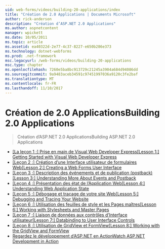 ```yaml
---
uid: web-forms/videos/building-20-applications/index
title: "Création de 2.0 Applications | Documents Microsoft"
author: rick-anderson
description: "Création d’ASP.NET 2.0 Applications"
ms.author: aspnetcontent
manager: wpickett
ms.date: 10/05/2011
ms.topic: article
ms.assetid: ea40322d-2e77-4c37-8227-e650b286e373
ms.technology: dotnet-webforms
ms.prod: .net-framework
msc.legacyurl: /web-forms/videos/building-20-applications
msc.type: chapter
ms.openlocfilehash: 7260e5ba8bc913729c21245a3904a684d94086dd
ms.sourcegitcommit: 9a9483aceb34591c97451997036a9120c3fe2baf
ms.translationtype: MT
ms.contentlocale: fr-FR
ms.lasthandoff: 11/10/2017
---
```

<a name="building-20-applications"></a><span data-ttu-id="a3d2c-103">Création de 2.0 Applications</span><span class="sxs-lookup"><span data-stu-id="a3d2c-103">Building 2.0 Applications</span></span>
====================
> <span data-ttu-id="a3d2c-104">Création d’ASP.NET 2.0 Applications</span><span class="sxs-lookup"><span data-stu-id="a3d2c-104">Building ASP.NET 2.0 Applications</span></span>


- <span data-ttu-id="a3d2c-105">[[La leçon 1 :] Prise en main de Visual Web Developer Express](lesson-1-getting-started-with-visual-web-developer-express.md)</span><span class="sxs-lookup"><span data-stu-id="a3d2c-105">[[Lesson 1:] Getting Started with Visual Web Developer Express](lesson-1-getting-started-with-visual-web-developer-express.md)</span></span>
- <span data-ttu-id="a3d2c-106">[[Leçon 2 :] Création d’une Interface utilisateur de formulaires Web](lesson-2-creating-a-web-forms-user-interface.md)</span><span class="sxs-lookup"><span data-stu-id="a3d2c-106">[[Lesson 2:] Creating a Web Forms User Interface](lesson-2-creating-a-web-forms-user-interface.md)</span></span>
- <span data-ttu-id="a3d2c-107">[[Leçon 3 :] Description des événements et de publication (postback)](lesson-3-understanding-more-about-events-and-postback.md)</span><span class="sxs-lookup"><span data-stu-id="a3d2c-107">[[Lesson 3:] Understanding More About Events and Postback](lesson-3-understanding-more-about-events-and-postback.md)</span></span>
- <span data-ttu-id="a3d2c-108">[[Leçon 4 :] Présentation des état de l’Application Web](lesson-4-understanding-web-application-state.md)</span><span class="sxs-lookup"><span data-stu-id="a3d2c-108">[[Lesson 4:] Understanding Web Application State](lesson-4-understanding-web-application-state.md)</span></span>
- <span data-ttu-id="a3d2c-109">[[Leçon 5 :] Débogage et traçage de votre site Web](lesson-5-debugging-and-tracing-your-website.md)</span><span class="sxs-lookup"><span data-stu-id="a3d2c-109">[[Lesson 5:] Debugging and Tracing Your Website](lesson-5-debugging-and-tracing-your-website.md)</span></span>
- <span data-ttu-id="a3d2c-110">[[Leçon 6 :] Utilisation des feuilles de style et les Pages maîtres](lesson-6-working-with-stylesheets-and-master-pages.md)</span><span class="sxs-lookup"><span data-stu-id="a3d2c-110">[[Lesson 6:] Working with Stylesheets and Master Pages](lesson-6-working-with-stylesheets-and-master-pages.md)</span></span>
- <span data-ttu-id="a3d2c-111">[[Leçon 7 :] Liaison de données aux contrôles d’Interface utilisateur](lesson-7-databinding-to-user-interface-controls.md)</span><span class="sxs-lookup"><span data-stu-id="a3d2c-111">[[Lesson 7:] Databinding to User Interface Controls](lesson-7-databinding-to-user-interface-controls.md)</span></span>
- <span data-ttu-id="a3d2c-112">[[Leçon 8 :] Utilisation de GridView et FormView](lesson-8-working-with-the-gridview-and-formview.md)</span><span class="sxs-lookup"><span data-stu-id="a3d2c-112">[[Lesson 8:] Working with the GridView and FormView](lesson-8-working-with-the-gridview-and-formview.md)</span></span>
- [<span data-ttu-id="a3d2c-113">Regardez le développement d’ASP.NET en Action</span><span class="sxs-lookup"><span data-stu-id="a3d2c-113">Watch ASP.NET Development in Action</span></span>](watch-aspnet-development-in-action.md)
